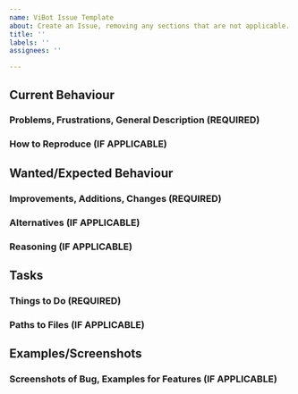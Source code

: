 ```yaml
---
name: ViBot Issue Template
about: Create an Issue, removing any sections that are not applicable.
title: ''
labels: ''
assignees: ''

---
```


## Current Behaviour
### Problems, Frustrations, General Description (**REQUIRED**)
### How to Reproduce (**IF APPLICABLE**)
## Wanted/Expected Behaviour
### Improvements, Additions, Changes (**REQUIRED**)
### Alternatives (**IF APPLICABLE**)
### Reasoning (**IF APPLICABLE**)
## Tasks
### Things to Do (**REQUIRED**)
### Paths to Files (**IF APPLICABLE**)
## Examples/Screenshots
### Screenshots of Bug, Examples for Features (**IF APPLICABLE**)
